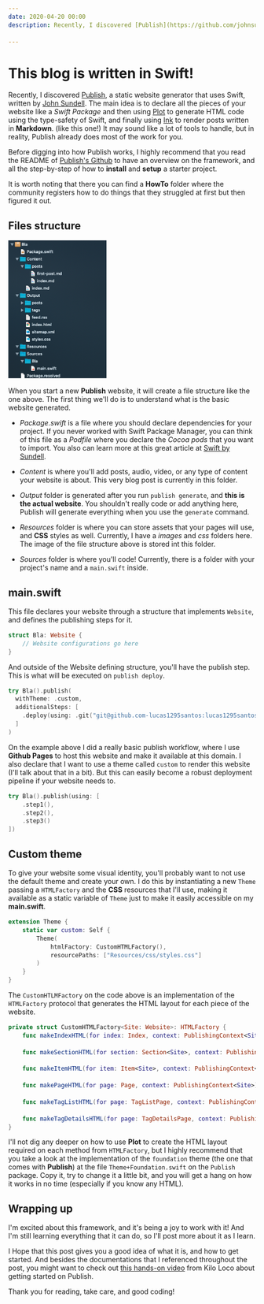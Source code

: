 ```yaml
---
date: 2020-04-20 00:00
description: Recently, I discovered [Publish](https://github.com/johnsundell/publish), a static website generator that uses Swift, written by [John Sundell](https://swiftbysundell.com).<br></br> The main idea is to declare all the pieces of your website like a *Swift Package*, and then using [Plot](https://github.com/JohnSundell/Plot) to generate HTML code using the type-safety of Swift, and finally using [Ink](https://github.com/JohnSundell/Ink) to render posts written in **Markdown**. (like this one!) <br></br> It may sound like a lot of tools to handle, but in reality, Publish already does most of the work for you.

---
```

# This blog is written in Swift!

Recently, I discovered [Publish](https://github.com/johnsundell/publish), a static website generator that uses Swift, written by [John Sundell](https://swiftbysundell.com). The main idea is to declare all the pieces of your website like a *Swift Package* and then using [Plot](https://github.com/JohnSundell/Plot) to generate HTML code using the type-safety of Swift, and finally using [Ink](https://github.com/JohnSundell/Ink) to render posts written in **Markdown**. (like this one!)  It may sound like a lot of tools to handle, but in reality, Publish already does most of the work for you.

Before digging into how Publish works, I highly recommend that you read the README of [Publish's Github](https://github.com/johnsundell/publish) to have an overview on the framework, and all the step-by-step of how to **install** and **setup** a starter project.

 It is worth noting that there you can find a **HowTo** folder where the community registers how to do things that they struggled at first but then figured it out.

## Files structure

<img src="https://raw.githubusercontent.com/lucas1295santos/lucas1295santos.github.io/master/images/post1_img1.png" alt="File structure" style="width:200px;"/>

When you start a new **Publish** website, it will create a file structure like the one above. The first thing we'll do is to understand what is the basic website generated.

- *Package.swift* is a file where you should declare dependencies for your project. If you never worked with Swift Package Manager, you can think of this file as a *Podfile* where you declare the *Cocoa pods* that you want to import. You also can learn more at this great article at [Swift by Sundell](https://www.swiftbysundell.com/articles/managing-dependencies-using-the-swift-package-manager/).

- *Content* is where you'll add posts, audio, video, or any type of content your website is about. This very blog post is currently in this folder.

- *Output* folder is generated after you run `publish generate`, and **this is the actual website**. You shouldn't really code or add anything here, Publish will generate everything when you use the `generate` command.

- *Resources* folder is where you can store assets that your pages will use, and **CSS** styles as well. Currently, I have a *images* and *css* folders here. The image of the file structure above is stored int this folder.

- *Sources* folder is where you'll code! Currently, there is a folder with your project's name and a `main.swift` inside.

## main.swift

This file declares your website through a structure that implements `Website`, and defines the publishing steps for it.

``` swift
struct Bla: Website {
    // Website configurations go here
}
```

And outside of the Website defining structure, you'll have the publish step. This is what will be executed on `publish deploy`.

``` swift
try Bla().publish(
  withTheme: .custom,
  additionalSteps: [
    .deploy(using: .git("git@github.com-lucas1295santos:lucas1295santos/lucas1295santos.github.io.git"))
  ]
)
```

On the example above I did a really basic publish workflow, where I use **Github Pages** to host this website and make it available at this domain. I also declare that I want to use a theme called `custom` to render this website (I'll talk about that in a bit). But this can easily become a robust deployment pipeline if your website needs to.

``` swift
try Bla().publish(using: [
    .step1(),
    .step2(),
    .step3()
])
```

## Custom theme

To give your website some visual identity, you'll probably want to not use the default theme and create your own. I do this by instantiating a new `Theme` passing a `HTMLFactory` and the **CSS** resources that I'll use, making it available as a static variable of `Theme` just to make it easily accessible on my **main.swift**.

``` swift
extension Theme {
    static var custom: Self {
        Theme(
            htmlFactory: CustomHTMLFactory(),
            resourcePaths: ["Resources/css/styles.css"]
        )
    }
}
```

The `CustomHTLMFactory` on the code above is an implementation of the `HTMLFactory` protocol that generates the HTML layout for each piece of the website.

``` swift
private struct CustomHTMLFactory<Site: Website>: HTMLFactory {
    func makeIndexHTML(for index: Index, context: PublishingContext<Site>) throws -> HTML {}
    
    func makeSectionHTML(for section: Section<Site>, context: PublishingContext<Site>) throws -> HTML {}
    
    func makeItemHTML(for item: Item<Site>, context: PublishingContext<Site>) throws -> HTML {}
    
    func makePageHTML(for page: Page, context: PublishingContext<Site>) throws -> HTML {}
    
    func makeTagListHTML(for page: TagListPage, context: PublishingContext<Site>) throws -> HTML? {}
    
    func makeTagDetailsHTML(for page: TagDetailsPage, context: PublishingContext<Site>) throws -> HTML? {}
}
```

I'll not dig any deeper on how to use **Plot** to create the HTML layout required on each method from `HTMLFactory`, but I highly recommend that you take a look at the implementation of the `foundation` theme (the one that comes with **Publish**) at the file `Theme+Foundation.swift` on the `Publish` package. Copy it, try to change it a little bit, and you will get a hang on how it works in no time (especially if you know any HTML).

## Wrapping up

I'm excited about this framework, and it's being a joy to work with it! And I'm still learning everything that it can do, so I'll post more about it as I learn.

I Hope that this post gives you a good idea of what it is, and how to get started. And besides the documentations that I referenced throughout the post, you might want to check out [this hands-on video](https://youtu.be/JqdS-oi96Gk) from Kilo Loco about getting started on Publish. 

Thank you for reading, take care, and good coding!